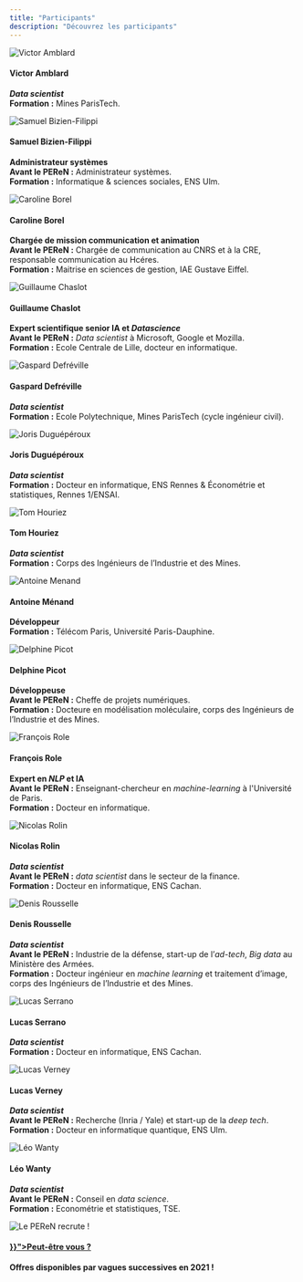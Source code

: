 ```yaml
---
title: "Participants"
description: "Découvrez les participants"
---
```


<div class="fr-grid-row fr-grid-row--gutters fr-grid-row--center">
    <div class="fr-col-6 fr-col-lg-3">
        <div class="fr-tile fr-enlarge-link">
            <div class="fr-tile__img">
                <img src="Victor.png" class="fr-responsive-img" title="Victor Amblard" alt="Victor Amblard" />
            </div>
            <div class="fr-tile__body">
                <h4 class="fr-tile__title">Victor Amblard</h4>
                <p class="fr-tile__desc center">
                    <strong><em lang="en">Data scientist</em></strong><br>
                    <strong>Formation :</strong> Mines ParisTech.
                </p>
            </div>
        </div>
    </div>
    <div class="fr-col-6 fr-col-lg-3">
        <div class="fr-tile fr-enlarge-link">
            <div class="fr-tile__img">
                <img src="Samuel.png" class="fr-responsive-img" title="Samuel Bizien-Filippi" alt="Samuel Bizien-Filippi" />
            </div>
            <div class="fr-tile__body">
                <h4 class="fr-tile__title">Samuel Bizien-Filippi</h4>
                <p class="fr-tile__desc center">
                    <strong>Administrateur systèmes</strong><br>
                    <strong>Avant le PEReN :</strong> Administrateur systèmes.<br>
                    <strong>Formation :</strong> Informatique & sciences sociales, ENS Ulm.
                </p>
            </div>
        </div>
    </div>
    <div class="fr-col-6 fr-col-lg-3">
        <div class="fr-tile fr-enlarge-link">
            <div class="fr-tile__img">
                <img src="Caroline.png" class="fr-responsive-img" title="Caroline Borel" alt="Caroline Borel" />
            </div>
            <div class="fr-tile__body">
                <h4 class="fr-tile__title">Caroline Borel</h4>
                <p class="fr-tile__desc center">
                    <strong>Chargée de mission communication et animation</strong><br>
                    <strong>Avant le PEReN :</strong> Chargée de communication au CNRS et à la CRE, responsable communication au Hcéres.<br>
                    <strong>Formation :</strong> Maitrise en sciences de gestion, IAE Gustave Eiffel.
                </p>
            </div>
        </div>
    </div>
    <div class="fr-col-6 fr-col-lg-3">
        <div class="fr-tile fr-enlarge-link">
            <div class="fr-tile__img">
                <img src="guillaume.png" class="fr-responsive-img" title="Guillaume Chaslot" alt="Guillaume Chaslot" />
            </div>
            <div class="fr-tile__body">
                <h4 class="fr-tile__title">Guillaume Chaslot</h4>
                <p class="fr-tile__desc center">
                    <strong>Expert scientifique senior IA et <em lang="en">Datascience</em></strong><br>
                    <strong>Avant le PEReN :</strong> <em lang="en">Data scientist</em> à Microsoft, Google et Mozilla.<br>
                    <strong>Formation :</strong> Ecole Centrale de Lille, docteur en informatique.
                </p>
            </div>
        </div>
    </div>
    <div class="fr-col-6 fr-col-lg-3">
        <div class="fr-tile">
            <div class="fr-tile__img">
                <img src="Gaspard.png" class="fr-responsive-img" title="Gaspard Defréville" alt="Gaspard Defréville" />
            </div>
            <div class="fr-tile__body">
                <h4 class="fr-tile__title">Gaspard Defréville</h4>
                <p class="fr-tile__desc center">
                    <strong><em lang="en">Data scientist</em></strong><br>
                    <strong>Formation :</strong> Ecole Polytechnique, Mines ParisTech (cycle ingénieur civil).
                </p>
            </div>
        </div>
    </div>
    <div class="fr-col-6 fr-col-lg-3">
        <div class="fr-tile">
            <div class="fr-tile__img">
                <img src="Joris.png" class="fr-responsive-img" title="Joris Duguépéroux" alt="Joris Duguépéroux" />
            </div>
            <div class="fr-tile__body">
                <h4 class="fr-tile__title">Joris Duguépéroux</h4>
                <p class="fr-tile__desc center">
                    <strong><em lang="en">Data scientist</em></strong><br>
                    <strong>Formation :</strong> Docteur en informatique, ENS Rennes & Économétrie et statistiques, Rennes 1/ENSAI.
                </p>
            </div>
        </div>
    </div>
    <div class="fr-col-6 fr-col-lg-3">
        <div class="fr-tile fr-enlarge-link">
            <div class="fr-tile__img">
                <img src="Tom.png" class="fr-responsive-img" title="Tom Houriez" alt="Tom Houriez" />
            </div>
            <div class="fr-tile__body">
                <h4 class="fr-tile__title">Tom Houriez</h4>
                <p class="fr-tile__desc center"><strong class="inline-center"><em lang="en">Data scientist</em></strong><br>
                <strong>Formation  :</strong> Corps des Ingénieurs de l’Industrie et des Mines.</p>
            </div>
        </div>
    </div>
    <div class="fr-col-6 fr-col-lg-3">
        <div class="fr-tile fr-enlarge-link">
            <div class="fr-tile__img">
                <img src="Antoine.png" class="fr-responsive-img" title="Antoine Menand" alt="Antoine Menand" />
            </div>
            <div class="fr-tile__body">
                <h4 class="fr-tile__title">Antoine Ménand</h4>
                <p class="fr-tile__desc center">
                    <strong>Développeur</strong><br>
                    <strong>Formation :</strong> Télécom Paris, Université Paris-Dauphine.
                </p>
            </div>
        </div>
    </div>
    <div class="fr-col-6 fr-col-lg-3">
        <div class="fr-tile fr-enlarge-link">
            <div class="fr-tile__img">
                <img src="Delphine.png" class="fr-responsive-img" title="Delphine Picot" alt="Delphine Picot" />
            </div>
            <div class="fr-tile__body">
                <h4 class="fr-tile__title">Delphine Picot</h4>
                <p class="fr-tile__desc center">
                    <strong>Développeuse</strong><br>
                    <strong>Avant le PEReN :</strong> Cheffe de projets numériques.<br>
                    <strong>Formation :</strong> Docteure en modélisation moléculaire, corps des Ingénieurs de l’Industrie et des Mines.
                </p>
            </div>
        </div>
    </div>
    <div class="fr-col-6 fr-col-lg-3">
        <div class="fr-tile fr-enlarge-link">
            <div class="fr-tile__img">
                <img src="Francois.png" class="fr-responsive-img" title="François Role" alt="François Role" />
            </div>
            <div class="fr-tile__body">
                <h4 class="fr-tile__title">François Role</h4>
                <p class="fr-tile__desc center">
                    <strong>Expert en <em lang="en">NLP</em> et IA</strong><br>
                    <strong>Avant le PEReN :</strong> Enseignant-chercheur en <em lang="en">machine-learning</em> à l'Université de Paris.<br>
                    <strong>Formation :</strong> Docteur en informatique.
                </p>
            </div>
        </div>
    </div>
    <div class="fr-col-6 fr-col-lg-3">
        <div class="fr-tile fr-enlarge-link">
            <div class="fr-tile__img">
                <img src="NicolasR.png" class="fr-responsive-img" title="Nicolas Rolin" alt="Nicolas Rolin" />
            </div>
            <div class="fr-tile__body">
                <h4 class="fr-tile__title">Nicolas Rolin</h4>
                <p class="fr-tile__desc center">
                    <strong><em lang="en">Data scientist</em></strong><br>
                    <strong>Avant le PEReN :</strong> <em lang="en"> data scientist </em> dans le secteur de la finance.<br>
                    <strong>Formation :</strong> Docteur en informatique, ENS Cachan.
                </p>
            </div>
        </div>
    </div>
    <div class="fr-col-6 fr-col-lg-3">
        <div class="fr-tile fr-enlarge-link">
            <div class="fr-tile__img">
                <img src="Denis.png" class="fr-responsive-img" title="Denis Rousselle" alt="Denis Rousselle" />
            </div>
            <div class="fr-tile__body">
                <h4 class="fr-tile__title">Denis Rousselle</h4>
                <p class="fr-tile__desc center">
                    <strong><em lang="en">Data scientist</em></strong><br>
                    <strong>Avant le PEReN :</strong> Industrie de la défense, start-up de l’<em lang="en">ad-tech</em>, <em lang="en">Big data</em> au Ministère des Armées.<br>
                    <strong>Formation :</strong> Docteur ingénieur en <em lang="en">machine learning</em> et traitement d’image, corps des Ingénieurs de l’Industrie et des Mines.
                </p>
            </div>
        </div>
    </div>
    <div class="fr-col-6 fr-col-lg-3">
        <div class="fr-tile fr-enlarge-link">
            <div class="fr-tile__img">
                <img src="LucasS.png" class="fr-responsive-img" title="Lucas Serrano" alt="Lucas Serrano" />
            </div>
            <div class="fr-tile__body">
                <h4 class="fr-tile__title">Lucas Serrano</h4>
                <p class="fr-tile__desc center">
                    <strong><em lang="en">Data scientist</em></strong><br>
                    <strong>Formation :</strong> Docteur en informatique, ENS Cachan.
                </p>
            </div>
        </div>
    </div>
    <div class="fr-col-6 fr-col-lg-3">
        <div class="fr-tile fr-enlarge-link">
            <div class="fr-tile__img">
                <img src="LucasV.png" class="fr-responsive-img" title="Lucas Verney" alt="Lucas Verney" />
            </div>
            <div class="fr-tile__body">
                <h4 class="fr-tile__title">Lucas Verney</h4>
                <p class="fr-tile__desc center">
                    <strong><em lang="en">Data scientist</em></strong><br>
                    <strong>Avant le PEReN :</strong> Recherche (Inria / Yale) et start-up de la <em lang="en">deep tech</em>.<br>
                    <strong>Formation :</strong> Docteur en informatique quantique, ENS Ulm.
                </p>
            </div>
        </div>
    </div>
    <div class="fr-col-6 fr-col-lg-3">
        <div class="fr-tile fr-enlarge-link">
            <div class="fr-tile__img">
                <img src="Leo.png" class="fr-responsive-img" title="Léo Wanty" alt="Léo Wanty" />
            </div>
            <div class="fr-tile__body">
                <h4 class="fr-tile__title">Léo Wanty</h4>
                <p class="fr-tile__desc center">
                    <strong><em lang="en"> Data scientist </em></strong><br>
                    <strong>Avant le PEReN :</strong> Conseil en <em lang="en">data science</em>.<br>
                    <strong>Formation :</strong> Econométrie et statistiques, TSE.
                </p>
            </div>
        </div>
    </div>
    <div class="fr-col-6 fr-col-lg-3">
        <div class="fr-tile fr-enlarge-link">
            <div class="fr-tile__img">
                <img src="undraw_interview_rmcf.svg" class="fr-responsive-img" title="Le PEReN recrute !" alt="Le PEReN recrute !" />
            </div>
            <div class="fr-tile__body">
                <h4 class="fr-tile__title"><a class="fr-tile__link" href="{{< ref "/participer" >}}">Peut-être vous ?</a></h4>
                <p class="fr-tile__desc center"><strong>Offres disponibles par vagues successives en 2021 !</strong></p>
            </div>
        </div>
    </div>
</div>

